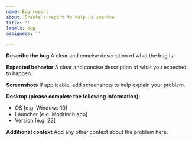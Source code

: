 ```yaml
---
name: Bug report
about: Create a report to help us improve
title: ''
labels: bug
assignees: ''

---
```


**Describe the bug**
A clear and concise description of what the bug is.

**Expected behavior**
A clear and concise description of what you expected to happen.

**Screenshots**
If applicable, add screenshots to help explain your problem.

**Desktop (please complete the following information):**
 - OS [e.g. Windows 10]
 - Launcher [e.g. Modrinch app]
 - Version [e.g. 22]

**Additional context**
Add any other context about the problem here.
